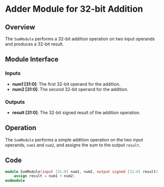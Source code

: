 
# Adder Module for 32-bit Addition

## Overview

The `SumModule` performs a 32-bit addition operation on two input operands and produces a 32-bit result.

## Module Interface

### Inputs

- **num1 [31:0]**: The first 32-bit operand for the addition.
- **num2 [31:0]**: The second 32-bit operand for the addition.

### Outputs

- **result [31:0]**: The 32-bit signed result of the addition operation.

## Operation

The `SumModule` performs a simple addition operation on the two input operands, `num1` and `num2`, and assigns the sum to the output `result`.

## Code

```verilog
module SumModule(input [31:0] num1, num2, output signed [31:0] result);
    assign result = num1 + num2;
endmodule
```
